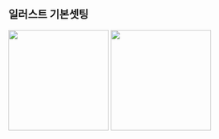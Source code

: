 ## 일러스트 기본셋팅


<img src="https://user-images.githubusercontent.com/129017021/230839362-a273dc26-73e9-4fcc-9c98-e5f17b772616.png" width="200">
<img src="https://user-images.githubusercontent.com/129017021/230839484-dcf6c208-85e7-42d6-8882-4e9c4602b089.png" width="200">
